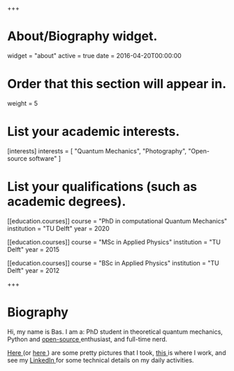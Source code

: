 +++
# About/Biography widget.
widget = "about"
active = true
date = 2016-04-20T00:00:00

# Order that this section will appear in.
weight = 5

# List your academic interests.
[interests]
  interests = [
    "Quantum Mechanics",
    "Photography",
    "Open-source software"
  ]

# List your qualifications (such as academic degrees).
[[education.courses]]
  course = "PhD in computational Quantum Mechanics"
  institution = "TU Delft"
  year = 2020

[[education.courses]]
  course = "MSc in Applied Physics"
  institution = "TU Delft"
  year = 2015

[[education.courses]]
  course = "BSc in Applied Physics"
  institution = "TU Delft"
  year = 2012
 
+++

# Biography


Hi, my name is Bas. I am a: PhD student in theoretical quantum mechanics, Python and [open-source <em class="fa fa-github"> </em>](https://github.com/basnijholt) enthusiast, and full-time nerd.

[Here <em class="fa fa-instagram"> </em>](http://instagram.com/bnijholt) (or [here <em class="fa fa-500px"> </em>](https://500px.com/basnijholt)) are some pretty pictures that I took, [this <em class="fa fa-university"> </em>](http://quantumtinkerer.tudelft.nl/) is where I work, and see my [LinkedIn <em class="fa fa-linkedin"> </em>](https://www.linkedin.com/in/basnijholt) for some technical details on my daily activities.

